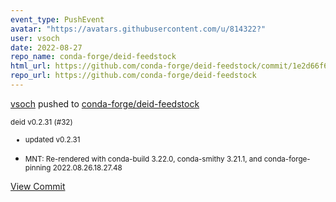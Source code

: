 ```yaml
---
event_type: PushEvent
avatar: "https://avatars.githubusercontent.com/u/814322?"
user: vsoch
date: 2022-08-27
repo_name: conda-forge/deid-feedstock
html_url: https://github.com/conda-forge/deid-feedstock/commit/1e2d66f684a09ff91b4d6eda96c05e849434fe35
repo_url: https://github.com/conda-forge/deid-feedstock
---
```


<a href='https://github.com/vsoch' target='_blank'>vsoch</a> pushed to <a href='https://github.com/conda-forge/deid-feedstock' target='_blank'>conda-forge/deid-feedstock</a>

<small>deid v0.2.31 (#32)

* updated v0.2.31

* MNT: Re-rendered with conda-build 3.22.0, conda-smithy 3.21.1, and conda-forge-pinning 2022.08.26.18.27.48</small>

<a href='https://github.com/conda-forge/deid-feedstock/commit/1e2d66f684a09ff91b4d6eda96c05e849434fe35' target='_blank'>View Commit</a>